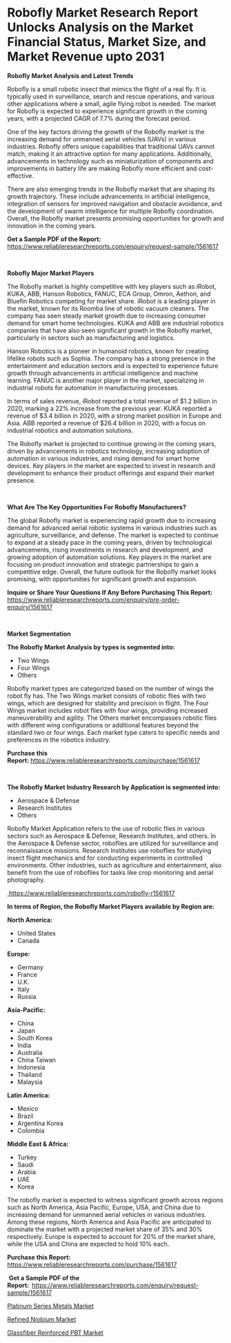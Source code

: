 <p><h1>Robofly Market Research Report Unlocks Analysis on the Market Financial Status, Market Size, and Market Revenue upto 2031</h1></p><p><strong>Robofly Market Analysis and Latest Trends</strong></p>
<p><p>Robofly is a small robotic insect that mimics the flight of a real fly. It is typically used in surveillance, search and rescue operations, and various other applications where a small, agile flying robot is needed. The market for Robofly is expected to experience significant growth in the coming years, with a projected CAGR of 7.7% during the forecast period. </p><p>One of the key factors driving the growth of the Robofly market is the increasing demand for unmanned aerial vehicles (UAVs) in various industries. Robofly offers unique capabilities that traditional UAVs cannot match, making it an attractive option for many applications. Additionally, advancements in technology such as miniaturization of components and improvements in battery life are making Robofly more efficient and cost-effective.</p><p>There are also emerging trends in the Robofly market that are shaping its growth trajectory. These include advancements in artificial intelligence, integration of sensors for improved navigation and obstacle avoidance, and the development of swarm intelligence for multiple Robofly coordination. Overall, the Robofly market presents promising opportunities for growth and innovation in the coming years.</p></p>
<p><strong>Get a Sample PDF of the Report:&nbsp;</strong> <a href="https://www.reliableresearchreports.com/enquiry/request-sample/1561617">https://www.reliableresearchreports.com/enquiry/request-sample/1561617</a></p>
<p>&nbsp;</p>
<p><strong>Robofly Major Market Players</strong></p>
<p><p>The Robofly market is highly competitive with key players such as iRobot, KUKA, ABB, Hanson Robotics, FANUC, ECA Group, Omron, Aethon, and Bluefin Robotics competing for market share. iRobot is a leading player in the market, known for its Roomba line of robotic vacuum cleaners. The company has seen steady market growth due to increasing consumer demand for smart home technologies. KUKA and ABB are industrial robotics companies that have also seen significant growth in the Robofly market, particularly in sectors such as manufacturing and logistics.</p><p>Hanson Robotics is a pioneer in humanoid robotics, known for creating lifelike robots such as Sophia. The company has a strong presence in the entertainment and education sectors and is expected to experience future growth through advancements in artificial intelligence and machine learning. FANUC is another major player in the market, specializing in industrial robots for automation in manufacturing processes.</p><p>In terms of sales revenue, iRobot reported a total revenue of $1.2 billion in 2020, marking a 22% increase from the previous year. KUKA reported a revenue of $3.4 billion in 2020, with a strong market position in Europe and Asia. ABB reported a revenue of $26.4 billion in 2020, with a focus on industrial robotics and automation solutions.</p><p>The Robofly market is projected to continue growing in the coming years, driven by advancements in robotics technology, increasing adoption of automation in various industries, and rising demand for smart home devices. Key players in the market are expected to invest in research and development to enhance their product offerings and expand their market presence.</p></p>
<p>&nbsp;</p>
<p><strong>What Are The Key Opportunities For Robofly Manufacturers?</strong></p>
<p><p>The global Robofly market is experiencing rapid growth due to increasing demand for advanced aerial robotic systems in various industries such as agriculture, surveillance, and defense. The market is expected to continue to expand at a steady pace in the coming years, driven by technological advancements, rising investments in research and development, and growing adoption of automation solutions. Key players in the market are focusing on product innovation and strategic partnerships to gain a competitive edge. Overall, the future outlook for the Robofly market looks promising, with opportunities for significant growth and expansion.</p></p>
<p><strong>Inquire or Share Your Questions If Any Before Purchasing This Report:</strong> <a href="https://www.reliableresearchreports.com/enquiry/pre-order-enquiry/1561617">https://www.reliableresearchreports.com/enquiry/pre-order-enquiry/1561617</a></p>
<p>&nbsp;</p>
<p><strong>Market Segmentation</strong></p>
<p><strong>The Robofly Market Analysis by types is segmented into:</strong></p>
<p><ul><li>Two Wings</li><li>Four Wings</li><li>Others</li></ul></p>
<p><p>Robofly market types are categorized based on the number of wings the robot fly has. The Two Wings market consists of robotic flies with two wings, which are designed for stability and precision in flight. The Four Wings market includes robot flies with four wings, providing increased maneuverability and agility. The Others market encompasses robotic flies with different wing configurations or additional features beyond the standard two or four wings. Each market type caters to specific needs and preferences in the robotics industry.</p></p>
<p><strong>Purchase this Report:&nbsp;</strong><a href="https://www.reliableresearchreports.com/purchase/1561617">https://www.reliableresearchreports.com/purchase/1561617</a></p>
<p>&nbsp;</p>
<p><strong>The Robofly Market Industry Research by Application is segmented into:</strong></p>
<p><ul><li>Aerospace & Defense</li><li>Research Institutes</li><li>Others</li></ul></p>
<p><p>Robofly Market Application refers to the use of robotic flies in various sectors such as Aerospace & Defense, Research Institutes, and others. In the Aerospace & Defense sector, roboflies are utilized for surveillance and reconnaissance missions. Research Institutes use roboflies for studying insect flight mechanics and for conducting experiments in controlled environments. Other industries, such as agriculture and entertainment, also benefit from the use of roboflies for tasks like crop monitoring and aerial photography.</p></p>
<p><a href="https://www.reliableresearchreports.com/robofly-r1561617">&nbsp;https://www.reliableresearchreports.com/robofly-r1561617</a></p>
<p><strong>In terms of Region, the Robofly Market Players available by Region are:</strong></p>
<p>
    <p> <strong> North America: </strong>
        <ul>
            <li>United States</li>
            <li>Canada</li>
        </ul>
        </p> 
    <p> <strong> Europe: </strong>
        <ul>
            <li>Germany</li>
            <li>France</li>
            <li>U.K.</li>
            <li>Italy</li>
            <li>Russia</li>
        </ul>
        </p> 
    <p> <strong> Asia-Pacific: </strong>
        <ul>
            <li>China</li>
            <li>Japan</li>
            <li>South Korea</li>
            <li>India</li>
            <li>Australia</li>
            <li>China Taiwan</li>
            <li>Indonesia</li>
            <li>Thailand</li>
            <li>Malaysia</li>
        </ul>
        </p> 
    <p> <strong> Latin America: </strong>
        <ul>
            <li>Mexico</li>
            <li>Brazil</li>
            <li>Argentina Korea</li>
            <li>Colombia</li>
        </ul>
        </p> 
    <p> <strong> Middle East & Africa: </strong>
        <ul>
            <li>Turkey</li>
            <li>Saudi</li>
            <li>Arabia</li>
            <li>UAE</li>
            <li>Korea</li>
        </ul>
    </p>
    </p>
<p><p>The robofly market is expected to witness significant growth across regions such as North America, Asia Pacific, Europe, USA, and China due to increasing demand for unmanned aerial vehicles in various industries. Among these regions, North America and Asia Pacific are anticipated to dominate the market with a projected market share of 35% and 30% respectively. Europe is expected to account for 20% of the market share, while the USA and China are expected to hold 10% each.</p></p>
<p><strong>Purchase this Report: </strong><a href="https://www.reliableresearchreports.com/purchase/1561617">https://www.reliableresearchreports.com/purchase/1561617</a></p>
<p>&nbsp;<strong>Get a Sample PDF of the Report:&nbsp;&nbsp;</strong><a href="https://www.reliableresearchreports.com/enquiry/request-sample/1561617">https://www.reliableresearchreports.com/enquiry/request-sample/1561617</a></p>
<p><strong></strong></p>
<p><p><a href="https://www.linkedin.com/pulse/platinum-series-metals-market-research-report-reveals-latest-trends-7sb8f?trackingId=Jsskfhu%2BPb0PmRny2nHWBQ%3D%3D">Platinum Series Metals Market</a></p><p><a href="https://www.linkedin.com/pulse/refined-niobium-market-share-amp-new-trends-analysis-report-type-9rcsf?trackingId=VUrDceve4aHBONyumignbQ%3D%3D">Refined Niobium Market</a></p><p><a href="https://www.linkedin.com/pulse/glassfiber-reinforced-pbt-market-size-focuses-dynamics-in-depth-9bz6c?trackingId=ZLXBE0wi2QQhRfxxFkZJFA%3D%3D">Glassfiber Reinforced PBT Market</a></p></p>